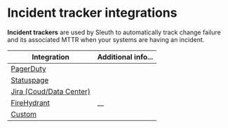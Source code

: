# Incident tracker integrations

**Incident trackers** are used by Sleuth to automatically track change failure and its associated MTTR when your systems are having an incident.

| Integration                                          | Additional info... |
| ---------------------------------------------------- | ------------------ |
| [PagerDuty](pagerduty.md)                            |                    |
| [Statuspage](statuspage.md)                          |                    |
| [Jira (Coud/Data Center)](jira-cloud-data-center.md) |                    |
| [FireHydrant](firehydrant.md)                        | \_\_               |
| [Custom](custom.md)                                  |                    |
